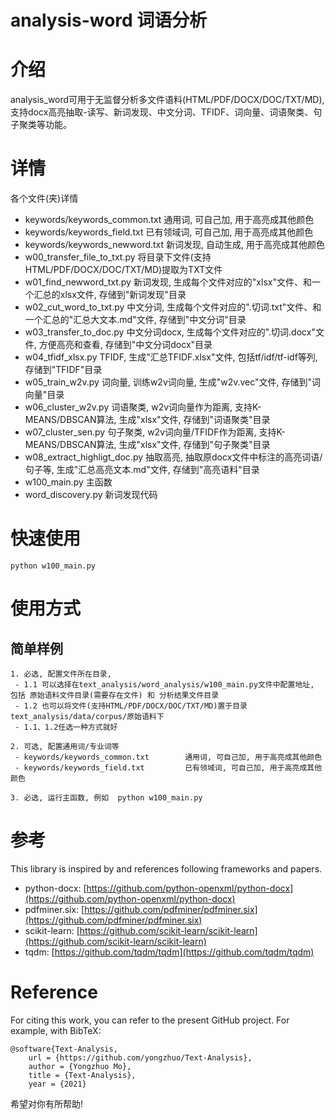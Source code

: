 # analysis-word 词语分析

# 介绍
analysis_word可用于无监督分析多文件语料(HTML/PDF/DOCX/DOC/TXT/MD), 支持docx高亮抽取-读写、新词发现、中文分词、TFIDF、词向量、词语聚类、句子聚类等功能。 

# 详情
各个文件(夹)详情
 - keywords/keywords_common.txt        通用词, 可自己加, 用于高亮成其他颜色
 - keywords/keywords_field.txt         已有领域词, 可自己加, 用于高亮成其他颜色
 - keywords/keywords_newword.txt       新词发现, 自动生成, 用于高亮成其他颜色
 - w00_transfer_file_to_txt.py         将目录下文件(支持HTML/PDF/DOCX/DOC/TXT/MD)提取为TXT文件
 - w01_find_newword_txt.py             新词发现, 生成每个文件对应的"xlsx"文件、和一个汇总的xlsx文件, 存储到"新词发现"目录
 - w02_cut_word_to_txt.py              中文分词, 生成每个文件对应的".切词.txt"文件、和一个汇总的"汇总大文本.md"文件, 存储到"中文分词"目录
 - w03_transfer_to_doc.py              中文分词docx, 生成每个文件对应的".切词.docx"文件, 方便高亮和查看, 存储到"中文分词docx"目录
 - w04_tfidf_xlsx.py                   TFIDF, 生成"汇总TFIDF.xlsx"文件, 包括tf/idf/tf-idf等列, 存储到"TFIDF"目录
 - w05_train_w2v.py                    词向量, 训练w2v词向量, 生成"w2v.vec"文件, 存储到"词向量"目录
 - w06_cluster_w2v.py                  词语聚类, w2v词向量作为距离, 支持K-MEANS/DBSCAN算法, 生成"xlsx"文件, 存储到"词语聚类"目录
 - w07_cluster_sen.py                  句子聚类, w2v词向量/TFIDF作为距离, 支持K-MEANS/DBSCAN算法, 生成"xlsx"文件, 存储到"句子聚类"目录
 - w08_extract_highligt_doc.py         抽取高亮, 抽取原docx文件中标注的高亮词语/句子等, 生成"汇总高亮文本.md"文件, 存储到"高亮语料"目录
 - w100_main.py                        主函数
 - word_discovery.py                   新词发现代码
 
# 快速使用
```python3
python w100_main.py
```

# 使用方式
## 简单样例
```python3
1. 必选, 配置文件所在目录, 
 - 1.1 可以选择在text_analysis/word_analysis/w100_main.py文件中配置地址, 包括 原始语料文件目录(需要存在文件) 和 分析结果文件目录 
 - 1.2 也可以将文件(支持HTML/PDF/DOCX/DOC/TXT/MD)置于目录text_analysis/data/corpus/原始语料下
 - 1.1、1.2任选一种方式就好

2. 可选, 配置通用词/专业词等
 - keywords/keywords_common.txt        通用词, 可自己加, 用于高亮成其他颜色
 - keywords/keywords_field.txt         已有领域词, 可自己加, 用于高亮成其他颜色

3. 必选, 运行主函数, 例如  python w100_main.py
```


# 参考
This library is inspired by and references following frameworks and papers.

* python-docx: [https://github.com/python-openxml/python-docx](https://github.com/python-openxml/python-docx)
* pdfminer.six: [https://github.com/pdfminer/pdfminer.six](https://github.com/pdfminer/pdfminer.six)
* scikit-learn: [https://github.com/scikit-learn/scikit-learn](https://github.com/scikit-learn/scikit-learn)
* tqdm: [https://github.com/tqdm/tqdm](https://github.com/tqdm/tqdm)


# Reference
For citing this work, you can refer to the present GitHub project. For example, with BibTeX:
```
@software{Text-Analysis,
    url = {https://github.com/yongzhuo/Text-Analysis},
    author = {Yongzhuo Mo},
    title = {Text-Analysis},
    year = {2021}

```

希望对你有所帮助!

